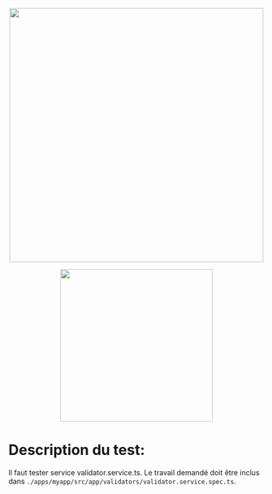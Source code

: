<p align="center"><img src="https://www.maltem.com/wp-content/uploads/revslider/home/Griffe-rouge.png" width="500"></p>
<p align="center"><img src="https://malcoded.com/static/4416ca096472d7da64817eb3bd2c6687/7b279/Angular-RxJs.png" width="300"></p>

# Description du test:
Il faut tester service validator.service.ts. Le travail demandé doit être inclus dans `./apps/myapp/src/app/validators/validator.service.spec.ts`.
